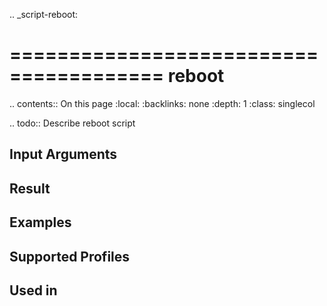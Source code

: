 .. _script-reboot:

=======================================
reboot
=======================================

.. contents:: On this page
    :local:
    :backlinks: none
    :depth: 1
    :class: singlecol

.. todo::
    Describe reboot script

Input Arguments
---------------

Result
------

Examples
--------

Supported Profiles
------------------

Used in
-------
